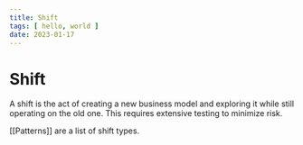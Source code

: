 ```yaml
---
title: Shift
tags: [ hello, world ]
date: 2023-01-17
---
```


# Shift

A shift is the act of creating a new business model and exploring it while still operating on the old one. This requires extensive testing to minimize risk.

[[Patterns]] are a list of shift types.
